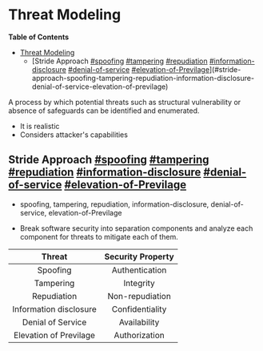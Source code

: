 # Threat Modeling

<!-- markdown-toc start - Don't edit this section. Run M-x markdown-toc-refresh-toc -->
**Table of Contents**

- [Threat Modeling](#threat-modeling)
    - [Stride Approach [#spoofing]() [#tampering]() [#repudiation]() [#information-disclosure]() [#denial-of-service]() [#elevation-of-Previlage]()](#stride-approach-spoofing-tampering-repudiation-information-disclosure-denial-of-service-elevation-of-previlage)

<!-- markdown-toc end -->


A process by which potential threats such as structural vulnerability or absence of safeguards can be identified and enumerated.

* It is realistic
* Considers attacker's capabilities

## Stride Approach [#spoofing]() [#tampering]() [#repudiation]() [#information-disclosure]() [#denial-of-service]() [#elevation-of-Previlage]()

* spoofing, tampering, repudiation, information-disclosure, denial-of-service, elevation-of-Previlage

* Break software security into separation components and analyze each component for threats to mitigate each of them.

| Threat                 | Security Property |
|:----------------------:|:-----------------:|
| Spoofing               | Authentication    |
| Tampering              | Integrity         |
| Repudiation            | Non-repudiation   |
| Information disclosure | Confidentiality   |
| Denial of Service      | Availability      |
| Elevation of Previlage | Authorization     |




